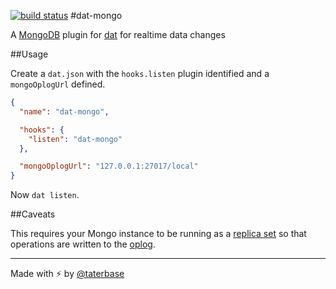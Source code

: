 [![build status](https://travis-ci.org/taterbase/dat-mongo.svg)](https://travis-ci.org/taterbase/dat-mongo)
#dat-mongo

A [MongoDB](http://mongodb.org) plugin for [dat](http://dat-data.com) for realtime data changes

##Usage

Create a `dat.json` with the `hooks.listen` plugin identified and a `mongoOplogUrl` defined.

```json
{
  "name": "dat-mongo",

  "hooks": {
    "listen": "dat-mongo"
  },

  "mongoOplogUrl": "127.0.0.1:27017/local"
}
```

Now `dat listen`.

##Caveats

This requires your Mongo instance to be running as a [replica set](http://docs.mongodb.org/manual/reference/replica-configuration/) so that operations are written to the [oplog](http://docs.mongodb.org/manual/core/replica-set-oplog/).


___

Made with ⚡️ by [@taterbase](https://twitter.com/taterbase)

